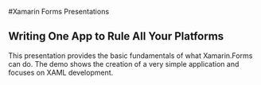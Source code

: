 #Xamarin Forms Presentations

## Writing One App to Rule All Your Platforms

This presentation provides the basic fundamentals of what Xamarin.Forms can do. The demo shows the creation of a very simple application and focuses on XAML development.
